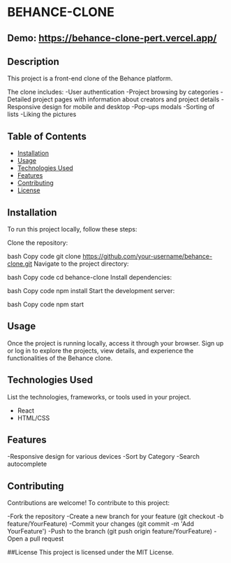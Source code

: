 # BEHANCE-CLONE

## Demo: https://behance-clone-pert.vercel.app/
## Description
This project is a front-end clone of the Behance platform.

The clone includes:
-User authentication
-Project browsing by categories
-Detailed project pages with information about creators and project details
-Responsive design for mobile and desktop
-Pop-ups modals
-Sorting of lists
-Liking the pictures

## Table of Contents

- [Installation](#installation)
- [Usage](#usage)
- [Technologies Used](#technologies-used)
- [Features](#features)
- [Contributing](#contributing)
- [License](#license)

## Installation
To run this project locally, follow these steps:

Clone the repository:

bash
Copy code
git clone https://github.com/your-username/behance-clone.git
Navigate to the project directory:

bash
Copy code
cd behance-clone
Install dependencies:

bash
Copy code
npm install
Start the development server:

bash
Copy code
npm start
## Usage

Once the project is running locally, access it through your browser. Sign up or log in to explore the projects, view details, and experience the functionalities of the Behance clone.

## Technologies Used

List the technologies, frameworks, or tools used in your project.
- React
- HTML/CSS
  

## Features
-Responsive design for various devices
-Sort by Category
-Search autocomplete

## Contributing
Contributions are welcome! To contribute to this project:

-Fork the repository
-Create a new branch for your feature (git checkout -b feature/YourFeature)
-Commit your changes (git commit -m 'Add YourFeature')
-Push to the branch (git push origin feature/YourFeature)
-Open a pull request

##License
This project is licensed under the MIT License.
